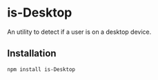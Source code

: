 # is-Desktop

An utility to detect if a user is on a desktop device.

## Installation

```sh
npm install is-Desktop